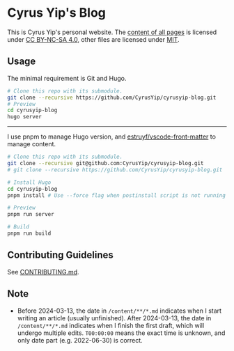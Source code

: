 # Cyrus Yip's Blog

This is Cyrus Yip's personal website. The [content of all pages](content) is licensed under [CC BY-NC-SA 4.0](https://creativecommons.org/licenses/by-nc-sa/4.0/), other files are licensed under [MIT](LICENSE.md).

## Usage

The minimal requirement is Git and Hugo.

```bash
# Clone this repo with its submodule.
git clone --recursive https://github.com/CyrusYip/cyrusyip-blog.git
# Preview
cd cyrusyip-blog
hugo server
```

---

I use pnpm to manage Hugo version, and [estruyf/vscode-front-matter](https://github.com/estruyf/vscode-front-matter) to manage content.


```bash
# Clone this repo with its submodule.
git clone --recursive git@github.com:CyrusYip/cyrusyip-blog.git
# git clone --recursive https://github.com/CyrusYip/cyrusyip-blog.git

# Install Hugo
cd cyrusyip-blog
pnpm install # Use --force flag when postinstall script is not running

# Preview
pnpm run server

# Build
pnpm run build
```

## Contributing Guidelines

See [CONTRIBUTING.md](.github/CONTRIBUTING.md).

## Note

- Before 2024-03-13, the date in `/content/**/*.md` indicates when I start writing an article (usually unfinished). After 2024-03-13, the date in `/content/**/*.md` indicates when I finish the first draft, which will undergo multiple edits. `T00:00:00` means the exact time is unknown, and only date part (e.g. 2022-06-30) is correct.
